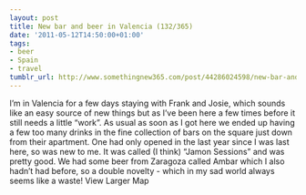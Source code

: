 ```yaml
---
layout: post
title: New bar and beer in Valencia (132/365)
date: '2011-05-12T14:50:00+01:00'
tags:
- beer
- Spain
- travel
tumblr_url: http://www.somethingnew365.com/post/44286024598/new-bar-and-beer-in-valencia-132365
---
```

I’m in Valencia for a few days staying with Frank and Josie, which sounds like an easy source of new things but as I’ve been here a few times before it still needs a little “work”.
As usual as soon as I got here we ended up having a few too many drinks in the fine collection of bars on the square just down from their apartment. One had only opened in the last year since I was last here, so was new to me. It was called (I think) “Jamon Sessions” and was pretty good. We had some beer from Zaragoza called Ambar which I also hadn’t had before, so a double novelty - which in my sad world always seems like a waste!
View Larger Map
